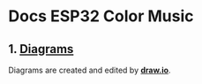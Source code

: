 # Docs ESP32 Color Music

## 1. [Diagrams](DIAGRAMS-MAP.md)

Diagrams are created and edited by **[draw.io](https://app.diagrams.net/)**. 
